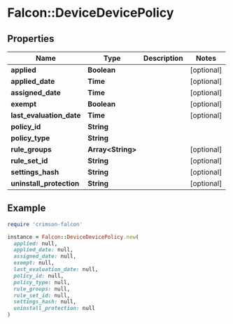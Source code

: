 # Falcon::DeviceDevicePolicy

## Properties

| Name | Type | Description | Notes |
| ---- | ---- | ----------- | ----- |
| **applied** | **Boolean** |  | [optional] |
| **applied_date** | **Time** |  | [optional] |
| **assigned_date** | **Time** |  | [optional] |
| **exempt** | **Boolean** |  | [optional] |
| **last_evaluation_date** | **Time** |  | [optional] |
| **policy_id** | **String** |  |  |
| **policy_type** | **String** |  |  |
| **rule_groups** | **Array&lt;String&gt;** |  | [optional] |
| **rule_set_id** | **String** |  | [optional] |
| **settings_hash** | **String** |  | [optional] |
| **uninstall_protection** | **String** |  | [optional] |

## Example

```ruby
require 'crimson-falcon'

instance = Falcon::DeviceDevicePolicy.new(
  applied: null,
  applied_date: null,
  assigned_date: null,
  exempt: null,
  last_evaluation_date: null,
  policy_id: null,
  policy_type: null,
  rule_groups: null,
  rule_set_id: null,
  settings_hash: null,
  uninstall_protection: null
)
```

